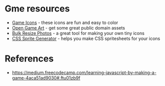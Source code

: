 # Gme resources

- [Game Icons](http://game-icons.net/) - these icons are fun and easy to color
- [Open Game Art](http://opengameart.org/) - get some great public domain assets
- [Bulk Resize Photos](https://bulkresizephotos.com/) - a great tool for making your own tiny icons
- [CSS Sprite Generator](http://spritegen.website-performance.org/) - helps you make CSS spritesheets for your icons

# References

- https://medium.freecodecamp.com/learning-javascript-by-making-a-game-4aca51ad9030#.ftu01zb9f
